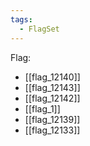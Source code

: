 ```yaml
---
tags:
  - FlagSet
---
```

Flag:
- [[flag_12140]]
- [[flag_12143]]
- [[flag_12142]]
- [[flag_1]]
- [[flag_12139]]
- [[flag_12133]]
